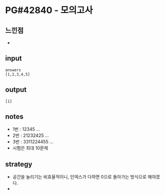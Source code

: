 # PG#42840 - 모의고사

## 느낀점
* 

## input
```
answers
[1,2,3,4,5]
```

## output
```
[1]
```

## notes
* 1번 : 12345 ...
* 2번 : 21232425 ...
* 3번 : 3311224455 ...
* 시험은 최대 10문제

## strategy
* 공간을 늘리기는 비효율적이니, 인덱스가 다하면 0으로 돌아가는 방식으로 해야겠다.
* 
